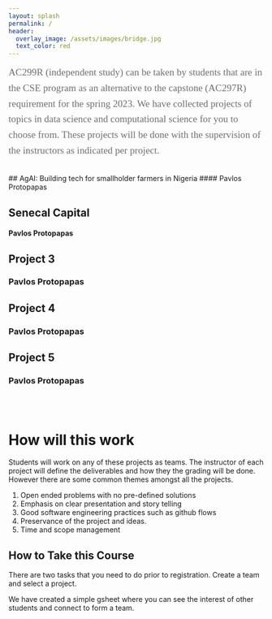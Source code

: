 ```yaml
---
layout: splash
permalink: /
header: 
  overlay_image: /assets/images/bridge.jpg
  text_color: red
---
```


<style>
  .graph {
    width: 500px;
  }
</style>

<div style="font-family:Karla; font-size:1.2rem; color:#707070;line-height:1.6;"> AC299R (independent study) can be taken by students that are in the CSE program as an alternative to the capstone (AC297R) requirement for the spring 2023. We have collected projects of topics in data science and computational science for you to choose from. 
These projects will be done with the supervision of the instructors as indicated per project.
<br/><br/>
</div>
## AgAI: Building tech for smallholder farmers in Nigeria
#### Pavlos Protopapas 

## Senecal Capital
#### Pavlos Protopapas 

## Project 3
### Pavlos Protopapas 

## Project 4 
### Pavlos Protopapas 

## Project 5
### Pavlos Protopapas 
<br> <br>

# How will this work 
Students will work on any of these projects as teams. The instructor of each project will define the deliverables and how they the grading will be done. 
However there are some common themes amongst all the projects. 
1. Open ended problems with no pre-defined solutions
2. Emphasis on clear presentation and story telling 
3. Good software engineering practices such as github flows
4. Preservance of the project and ideas. 
5. Time and scope management 

## How to Take this Course
There are two tasks that you need to do prior to registration. Create a team and select a project. 

We have created a simple gsheet where you can see the interest of other students and connect to form a team.